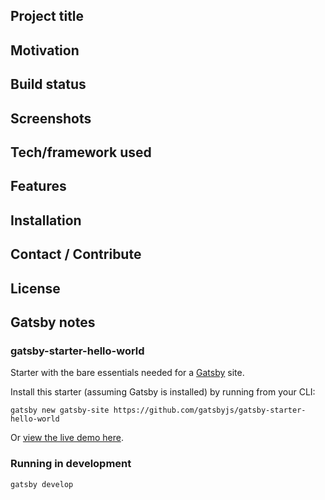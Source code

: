 ## Project title

## Motivation

## Build status

## Screenshots

## Tech/framework used

## Features

## Installation

## Contact / Contribute

## License

## Gatsby notes
### gatsby-starter-hello-world
Starter with the bare essentials needed for a [Gatsby](https://www.gatsbyjs.org/) site.

Install this starter (assuming Gatsby is installed) by running from your CLI:
```
gatsby new gatsby-site https://github.com/gatsbyjs/gatsby-starter-hello-world
```

Or [view the live demo here](https://gatsby-starter-hello-world-demo.netlify.com/).

### Running in development
`gatsby develop`
